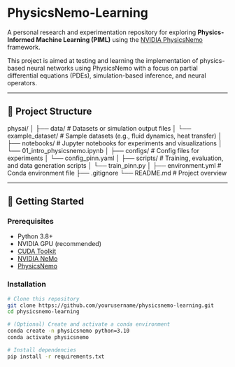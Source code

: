 # PhysicsNemo-Learning

A personal research and experimentation repository for exploring **Physics-Informed Machine Learning (PIML)** using the [NVIDIA PhysicsNemo](https://developer.nvidia.com/physicsnemo) framework.

This project is aimed at testing and learning the implementation of physics-based neural networks using PhysicsNemo with a focus on partial differential equations (PDEs), simulation-based inference, and neural operators.

---

## 📁 Project Structure

physai/
│
├── data/ # Datasets or simulation output files
│ └── example_dataset/ # Sample datasets (e.g., fluid dynamics, heat transfer)
│
├── notebooks/ # Jupyter notebooks for experiments and visualizations
│ └── 01_intro_physicsnemo.ipynb
│
├── configs/ # Config files for experiments
│ └── config_pinn.yaml
│
├── scripts/ # Training, evaluation, and data generation scripts
│ └── train_pinn.py
│
├── environment.yml # Conda environment file
├── .gitignore
└── README.md # Project overview


---

## 🚀 Getting Started

### Prerequisites

- Python 3.8+
- NVIDIA GPU (recommended)
- [CUDA Toolkit](https://developer.nvidia.com/cuda-downloads)
- [NVIDIA NeMo](https://developer.nvidia.com/nemo)
- [PhysicsNemo](https://developer.nvidia.com/physicsnemo)

### Installation

```bash
# Clone this repository
git clone https://github.com/yourusername/physicsnemo-learning.git
cd physicsnemo-learning

# (Optional) Create and activate a conda environment
conda create -n physicsnemo python=3.10
conda activate physicsnemo

# Install dependencies
pip install -r requirements.txt
